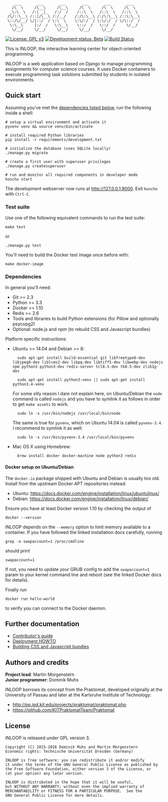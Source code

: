        ___       ___       ___       ___       ___       ___
       /\  \     /\__\     /\__\     /\  \     /\  \     /\  \
      _\:\  \   /:| _|_   /:/  /    /::\  \   /::\  \   /::\  \
     /\/::\__\ /::|/\__\ /:/__/    /:/\:\__\ /:/\:\__\ /::\:\__\
     \::/\/__/ \/|::/  / \:\  \    \:\/:/  / \:\/:/  / \/\::/  /
      \:\__\     |:/  /   \:\__\    \::/  /   \::/  /     \/__/
       \/__/     \/__/     \/__/     \/__/     \/__/

[![License: GPL v3](https://img.shields.io/badge/license-GPL%20v3-blue.svg)](http://www.gnu.org/licenses/gpl-3.0)
[![Development status: Beta](https://img.shields.io/badge/development%20status-beta-orange.svg)](#)
[![Build Status](https://travis-ci.org/st-tu-dresden/inloop.svg?branch=master)](https://travis-ci.org/st-tu-dresden/inloop)

This is INLOOP, the interactive learning center for object-oriented programming.

INLOOP is a web application based on Django to manage programming assignments for
computer science courses. It uses Docker containers to execute programming task
solutions submitted by students in isolated environments.


## Quick start

Assuming you've met the [dependencies listed below](#dependencies), run the following inside
a shell:

    # setup a virtual environment and activate it
    pyvenv venv && source venv/bin/activate

    # install required Python libraries
    pip install -r requirements/development.txt

    # initialize the database (uses SQLite locally)
    ./manage.py migrate

    # create a first user with superuser privileges
    ./manage.py createsuperuser

    # run and monitor all required components in developer mode
    honcho start

The development webserver now runs at <http://127.0.0.1:8000>. Exit `honcho` with `Ctrl-C`.


### Test suite

Use one of the following equivalent commands to run the test suite:

    make test

or

    ./manage.py test

You'll need to build the Docker test image once before with:

    make docker-image


### Dependencies

In general you'll need:

* Git >= 2.3
* Python >= 3.3
* Docker >= 1.10
* Redis >= 2.6
* Tools and libraries to build Python extensions (for Pillow and optionally psycopg2)
* Optional: node.js and npm (to rebuild CSS and Javascript bundles)

Platform specific instructions:

* Ubuntu >= 14.04 and Debian >= 8:

        sudo apt-get install build-essential git libfreetype6-dev libjpeg8-dev liblcms2-dev libpq-dev libtiff5-dev libwebp-dev nodejs npm python3 python3-dev redis-server tcl8.5-dev tk8.5-dev zlib1g-dev

        sudo apt-get install python3-venv || sudo apt-get install python3.4-venv

  For some silly reason I dare not explain here, on Ubuntu/Debian the `node` command is called
  `nodejs` and you have to symlink it as follows in order to get `make assets` to work.

        sudo ln -s /usr/bin/nodejs /usr/local/bin/node

  The same is true for `pyvenv`, which on Ubuntu 14.04 is called `pyvenv-3.4`. I recommend to
  symlink it as well:

        sudo ln -s /usr/bin/pyvenv-3.4 /usr/local/bin/pyvenv

* Mac OS X using Homebrew:

        brew install docker docker-machine node python3 redis


#### Docker setup on Ubuntu/Debian

The `docker.io` package shipped with Ubuntu and Debian is usually too old. Install
from the upstream Docker APT repositories instead:

* Ubuntu: https://docs.docker.com/engine/installation/linux/ubuntulinux/
* Debian: https://docs.docker.com/engine/installation/linux/debian/

Ensure you have at least Docker version 1.10 by checking the output of

    docker --version

INLOOP depends on the `--memory` option to limit memory available to a container.
If you have followed the linked installation docs carefully, running

    grep -o swapaccount=1 /proc/cmdline

should print

    swapaccount=1

If not, you need to update your GRUB config to add the `swapaccount=1` param to your
kernel command line and reboot (see the linked Docker docs for details).

Finally run

    docker run hello-world

to verify you can connect to the Docker daemon.


## Further documentation

* [Contributor's guide](CONTRIBUTING.md)
* [Deployment HOWTO](docs/deployment-guide.md)
* [Building CSS and Javascript bundles](docs/static-assets.md)


## Authors and credits

**Project lead**: Martin Morgenstern<br>
**Junior programmer**: Dominik Muhs

INLOOP borrows its concept from the Praktomat, developed originally at the
University of Passau and later at the Karlsruhe Institute of Technology:

* http://pp.ipd.kit.edu/projects/praktomat/praktomat.php
* https://github.com/KITPraktomatTeam/Praktomat


## License

INLOOP is released under GPL version 3.

    Copyright (C) 2015-2016 Dominik Muhs and Martin Morgenstern
    Economic rights: Technische Universität Dresden (Germany)

    INLOOP is free software: you can redistribute it and/or modify
    it under the terms of the GNU General Public License as published by
    the Free Software Foundation, either version 3 of the License, or
    (at your option) any later version.

    INLOOP is distributed in the hope that it will be useful,
    but WITHOUT ANY WARRANTY; without even the implied warranty of
    MERCHANTABILITY or FITNESS FOR A PARTICULAR PURPOSE.  See the
    GNU General Public License for more details.
